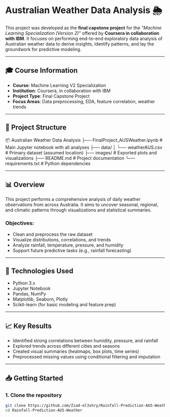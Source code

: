 # Australian Weather Data Analysis 🌦️

This project was developed as the **final capstone project** for the _"Machine Learning Specialization (Version 2)"_ offered by **Coursera in collaboration with IBM**. It focuses on performing end-to-end exploratory data analysis of Australian weather data to derive insights, identify patterns, and lay the groundwork for predictive modeling.

---

## 🎓 Course Information

- **Course**: Machine Learning V2 Specialization  
- **Institution**: Coursera, in collaboration with IBM  
- **Project Type**: Final Capstone Project  
- **Focus Areas**: Data preprocessing, EDA, feature correlation, weather trends

---

## 📂 Project Structure

📦 Australian Weather Data Analysis
├── FinalProject_AUSWeather.ipynb # Main Jupyter notebook with all analyses
├── data/
│ └── weatherAUS.csv # Primary dataset (assumed location)
├── images/ # Exported plots and visualizations
├── README.md # Project documentation
└── requirements.txt # Python dependencies

---

## 📊 Overview

This project performs a comprehensive analysis of daily weather observations from across Australia. It aims to uncover seasonal, regional, and climatic patterns through visualizations and statistical summaries.

### Objectives:
- Clean and preprocess the raw dataset
- Visualize distributions, correlations, and trends
- Analyze rainfall, temperature, pressure, and humidity
- Support future predictive tasks (e.g., rainfall forecasting)

---

## 🔧 Technologies Used

- Python 3.x
- Jupyter Notebook
- Pandas, NumPy
- Matplotlib, Seaborn, Plotly
- Scikit-learn (for basic modeling and feature prep)

---

## 📈 Key Results

- Identified strong correlations between humidity, pressure, and rainfall
- Explored trends across different cities and seasons
- Created visual summaries (heatmaps, box plots, time series)
- Preprocessed missing values using conditional filtering and imputation

---

## 📥 Getting Started

### 1. Clone the repository
```bash
git clone https://github.com/Ziad-el3shry/Rainfall-Prediction-AUS-Weather.git
cd Rainfall-Prediction-AUS-Weather
